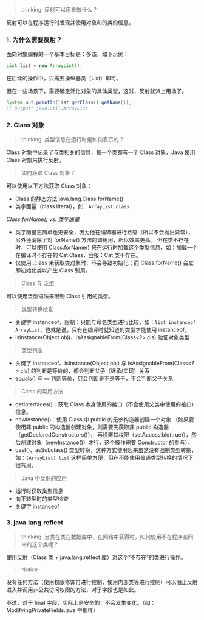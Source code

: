 > thinking: 反射可以用来做什么？

反射可以在程序运行时发现并使用对象和的类的信息。

### 1. 为什么需要反射？

面向对象编程的一个基本目标是：多态，如下示例：

```java
List list = new ArrayList();
```

在后续的操作中，只需要操纵基类（List）即可。

但在一些场景下，需要确定泛化对象的具体类型，这时，反射就派上用场了。

```java
System.out.println(list.getClass().getName()); 
// output: java.util.ArrayList
```

### 2. Class 对象

> thinking: 类型信息在运行时是如何表示的？

Class 对象中记录了与类相关的信息，每一个类都有一个 Class 对象，Java 使用 Class 对象来执行反射。

> 如何获取 Class 对象？

可以使用以下方法获取 Class 对象：

- Class 的静态方法 java.lang.Class.forName()
- 类字面量（class literal），如：`ArrayList.class`

_Class.forName() vs. 类字面量_

- 类字面量更简单也更安全，因为他在编译器进行检查（所以不会抛出异常），另外还消除了对 forName() 方法的调用用，所以效率更高。
但在类不存在时，可以使用 Class.forName() 来在运行时加载这个类型信息，如：加载一个在编译时不存在的 Cat.Class，会报：Cat 类不存在。
- 仅使用 .class 来获取类对象时，不会导致初始化；而 Class.forName() 会立即初始化类以产生 Class 引用。

> Class 与 泛型

可以使用泛型语法来限制 Class 引用的类型。

> 类型转换检查

- 关键字 instanceof，限制：只能与命名类型进行比较，如：`list instanceof ArrayList`，也就是说，只有在编译时就知道的类型才能使用 instanceof。
- isInstance(Object obj)、isAssignableFrom(Class<?> cls) 验证对象类型

> 类型判断

- 关键字 instanceof、isInstance(Object obj) 与 isAssignableFrom(Class<?> cls) 的判断是等价的，都会判断父子（继承/实现）关系
- equals() 与 `==` 判断等价，只会判断是不是等于，不会判断父子关系

> Class 的常用方法

- getInterfaces()：获取 Class 本身使用的接口（不会使用父类中使用的接口）信息。
- newInstance()：使用 Class 中 public 的无参构造器创建一个对象 
（如果要使用非 public 的构造器创建对象，则需要先获取非 public 构造器（getDeclaredConstructors()），
再设置其权限（setAccessible(true)），然后创建对象（newInstance()）才行，这个操作需要 Constructor 的参与）。
- cast()、asSubclass() 类型转换，这种方式使用起来虽然没有强制类型转换，如：`(ArrayList) list` 这样简单方便，但在不能使用普通类型转换的情况下很有用。


> Java 中反射的应用

- 运行时获取类型信息
- 向下转型时的类型检查
- 关键字 instanceof

### 3. java.lang.reflect

> thinking: 当类在类在数据库中，在网络中获得时，如何使用不在程序空间中的这个类呢？

使用反射（Class 类 + java.lang.reflect 库）对这个“不存在”的类进行操作。

> Notice

没有任何方法（使用权限修饰符进行控制，使用内部类等进行控制）可以阻止反射进入并调用非公共访问权限的方法，对于字段也是如此。

不过，对于 final 字段，实际上是安全的，不会发生变化。（如：ModifyingPrivateFields.java 中那样）


